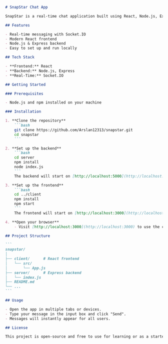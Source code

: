 ````markdown name=README.md
# SnapStar Chat App

SnapStar is a real-time chat application built using React, Node.js, Express, and Socket.IO. It allows users to send and receive messages instantly through a simple and modern web interface.

## Features

- Real-time messaging with Socket.IO
- Modern React frontend
- Node.js & Express backend
- Easy to set up and run locally

## Tech Stack

- **Frontend:** React
- **Backend:** Node.js, Express
- **Real-Time:** Socket.IO

## Getting Started

### Prerequisites

- Node.js and npm installed on your machine

### Installation

1. **Clone the repository**
    ```bash
    git clone https://github.com/Arslan12313/snapstar.git
    cd snapstar
    ```

2. **Set up the backend**
    ```bash
    cd server
    npm install
    node index.js
    ```
    The backend will start on [http://localhost:5000](http://localhost:5000).

3. **Set up the frontend**
    ```bash
    cd ../client
    npm install
    npm start
    ```
    The frontend will start on [http://localhost:3000](http://localhost:3000).

4. **Open your browser**
    - Visit [http://localhost:3000](http://localhost:3000) to use the chat app.

## Project Structure

```
snapstar/
│
├── client/      # React frontend
│   └── src/
│       └── App.js
├── server/      # Express backend
│   └── index.js
├── README.md
└── ...
```

## Usage

- Open the app in multiple tabs or devices.
- Type your message in the input box and click "Send".
- Messages will instantly appear for all users.

## License

This project is open-source and free to use for learning or as a starter template.
````
